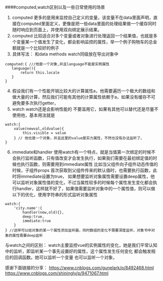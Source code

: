 ####computed,watch区别以及一些日常使用的场景
1. computed 更多的是用来监控自己定义的变量，该变量不在data里面声明，直接在computed里面定义，更像是把一些data里面的处理结果做一个缓存同时随时响应到页面上，并使用双向绑定展示结果。
2. computed 比较适合对多个变量或者对象进行处理返回一个结果值，也就是多个变量某一个值发生了变化，都会影响监控的属性，举一个例子购物车的总金额就是一个比较好的例子
3. 具体写法： 和data methods watch同级放在导出对象中
 ```
 computed:{ ///他是一个对象,并且language不能是实例属性
    language(){
        return this.locale
    }
 }
 ```
4. 假设我们有一个性能开销比较大的计算属性a，他需要遍历一个极大的数组和做大量的计算，然后我们可能有其他的计算属性依赖于a，如果没有缓存不可避免要多次执行getter，
5. watch watch还是会影响性能的 不要滥用它，如果有其他可以替代还是尽量不使用他，基本用法就是
```
watch:{
    value(newval,oldvalue){
        this.visible = value
    } // 他也是一个对象，并且这里的value是实力属性，不然也没有办法监听了。
}
``` 
6. immediate和handler 使用watch有一个特点，就是当值第一次绑定的时候不会执行监听函数，只有值改变才会发生执行，如果我们需要在最初绑定值的时候也执行函数，则需要用到immediate属性
比如当父组件向子组件动态传值的时候，子组件props 首次获取到父组件传来的默认值时，也需要执行函数，此时将immediate设置为true，
如果想要监听对象属性需要设置deep属性，他可以监听对象属性值的变化，不过当属性较多的时候每个属性发生变化都会执行handler，这样就不好了，如果值需要监听对象中的一个属性值，则可以做以下的优化，使用字符串的形式监听对象属性
```
watch:{
    'city.name':{
        handler(new,old){},
        deep:true,
        immdiate:true    
    }
} //这样可以给对象的某一个属性添加监听器，同时数组的变化不需要深度监听，对象书中对象的属性需要deep监听
```

与watch之间的区别：
watch主要监控vue的实例属性的变化，她是我们平常认知中的监听，即监听某一个事先设置好的属性，这个属性发生任何变化 都会触发相应的回调函数。她可以监听一个变量 也可以监听一个对象，



感谢下面链接的分享：
https://www.cnblogs.com/gunelark/p/8492468.html
https://www.cnblogs.com/shiningly/p/9471067.html